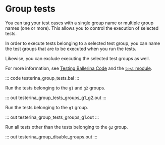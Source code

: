 # Group tests

You can tag your test cases with a single group name or multiple group names (one or more). This allows you to control the execution of selected tests.

In order to execute tests belonging to a selected test group, you can name the  test groups that are to be executed when you run the tests.

Likewise, you can exclude executing the selected test groups as well.

For more information, see [Testing Ballerina Code](https://ballerina.io/learn/test-ballerina-code/define-test-groups/) and the [`test` module](https://lib.ballerina.io/ballerina/test/latest/).

::: code testerina_group_tests.bal :::

Run the tests belonging to the `g1` and `g2` groups.

::: out testerina_group_tests_groups_g1_g2.out :::

Run the tests belonging to the `g1` group.

::: out testerina_group_tests_groups_g1.out :::

Run all tests other than the tests belonging to the `g2` group.

::: out testerina_group_disable_groups.out :::
